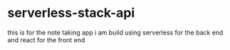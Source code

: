 # serverless-stack-api
this is for the note taking app i am build using serverless for the back end and react for the front end
